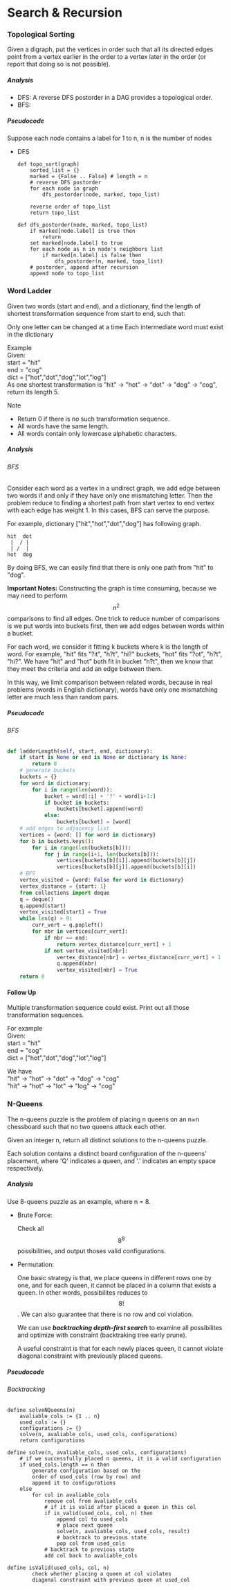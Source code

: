 # Search & Recursion

### Topological Sorting
Given a digraph, put the vertices in order such that all its directed edges point from a vertex earlier in the order to a vertex later in the order (or report that doing so is not possible).

##### Analysis
*  DFS: A reverse DFS postorder in a DAG provides a topological order.
*  BFS:

##### Pseudocode
Suppose each node contains a label for 1 to n, n is the number of nodes
*  DFS

    ```
    def topo_sort(graph)
        sorted_list = {}
        marked = {False .. False} # length = n
        # reverse DFS postorder
        for each node in graph
            dfs_postorder(node, marked, topo_list)

        reverse order of topo_list
        return topo_list
        
    def dfs_postorder(node, marked, topo_list)
        if marked[node.label] is true then
            return
        set marked[node.label] to true
        for each node as n in node's neighbors list
            if marked[n.label] is false then
                dfs_postorder(n, marked, topo_list)
        # postorder, append after recursion
        append node to topo_list
    ```
    
### Word Ladder
Given two words (start and end), and a dictionary, find the length of shortest transformation sequence from start to end, such that:

Only one letter can be changed at a time
Each intermediate word must exist in the dictionary

Example  
Given:  
start = "hit"  
end = "cog"  
dict = ["hot","dot","dog","lot","log"]  
As one shortest transformation is "hit" -> "hot" -> "dot" -> "dog" -> "cog", return its length 5.

Note  
*  Return 0 if there is no such transformation sequence.
*  All words have the same length.
*  All words contain only lowercase alphabetic characters.

##### Analysis
###### BFS
Consider each word as a vertex in a undirect graph, we add edge between two words if and only if they have only one mismatching letter. Then the problem reduce to finding a shortest path from start vertex to end vertex with each edge has weight 1. In this cases, BFS can serve the purpose.

For example, dictionary ["hit","hot","dot","dog"] has following graph.

```
hit  dot
 |  / |
 | /  |
hot  dog
```

By doing BFS, we can easily find that there is only one path from "hit" to "dog".

**Important Notes:** 
Constructing the graph is time consuming, because we may need to perform $$n^2$$ comparisons to find all edges. One trick to reduce number of comparisons is we put words into buckets first, then we add edges between words within a bucket.

For each word, we consider it fitting k buckets where k is the length of word. For example, "hit" fits "?it", "h?t", "hi?" buckets, "hot" fits "?ot", "h?t", "hi?". We have "hit" and "hot" both fit in bucket "h?t", then we know that they meet the criteria and add an edge between them.
    
In this way, we limit comparison between related words, because in real problems (words in English dictionary), words have only one mismatching letter are much less than random pairs.

##### Pseudocode
###### BFS
```python
def ladderLength(self, start, end, dictionary):
    if start is None or end is None or dictionary is None:
        return 0
    # generate buckets
    buckets = {}
    for word in dictionary:
        for i in range(len(word)):
            bucket = word[:i] + '?' + word[i+1:]
            if bucket in buckets:
                buckets[bucket].append(word)
            else:
                buckets[bucket] = [word]
    # add edges to adjacency list
    vertices = {word: [] for word in dictionary}
    for b in buckets.keys():
        for i in range(len(buckets[b])):
            for j in range(i+1, len(buckets[b])):
                vertices[buckets[b][i]].append(buckets[b][j])
                vertices[buckets[b][j]].append(buckets[b][i])
    # BFS
    vertex_visited = {word: False for word in dictionary}
    vertex_distance = {start: 1}
    from collections import deque
    q = deque()
    q.append(start)
    vertex_visited[start] = True
    while len(q) > 0:
        curr_vert = q.popleft()
        for nbr in vertices[curr_vert]:
            if nbr == end:
                return vertex_distance[curr_vert] + 1
            if not vertex_visited[nbr]:
                vertex_distance[nbr] = vertex_distance[curr_vert] + 1
                q.append(nbr)
                vertex_visited[nbr] = True
    return 0
```

#### Follow Up
Multiple transformation sequence could exist. Print out all those transformation sequences.

For example  
Given:  
start = "hit"  
end = "cog"  
dict = ["hot","dot","dog","lot","log"]

We have  
"hit" -> "hot" -> "dot" -> "dog" -> "cog"  
"hit" -> "hot" -> "lot" -> "log" -> "cog"


### N-Queens
The n-queens puzzle is the problem of placing n queens on an n×n chessboard such that no two queens attack each other.

Given an integer n, return all distinct solutions to the n-queens puzzle.

Each solution contains a distinct board configuration of the n-queens' placement, where 'Q' indicates a queen, and '.' indicates an empty space respectively.

##### Analysis
Use 8-queens puzzle as an example, where n = 8.

*  Brute Force:  

    Check all $$8^8$$ possibilities, and output thoses valid configurations.

*  Permutation:  

    One basic strategy is that, we place queens in different rows one by one, and for each queen, it cannot be placed in a column that exists a queen. In other words, possibilites reduces to $$8!$$. We can also guarantee that there is no row and col violation.

    We can use ***backtracking depth-first search*** to examine all possibilites and optimize with constraint (backtraking tree early prune).
    
    A useful constraint is that for each newly places queen, it cannot violate diagonal constraint with previously placed queens.

##### Pseudocode
###### Backtracking
```
define solveNQueens(n)
    avaliable_cols := {1 .. n}
    used_cols := {}
    configurations := {}
    solve(n, avaliable_cols, used_cols, configurations)
    return configurations
    
define solve(n, avaliable_cols, used_cols, configurations)
    # if we successfully placed n queens, it is a valid configuration
    if used_cols.length == n then
        generate configuration based on the
        order of used_cols (row by row) and
        append it to configurations
    else
        for col in avaliable_cols
            remove col from avaliable_cols
            # if it is valid after placed a queen in this col
            if is_valid(used_cols, col, n) then
                append col to used_cols
                # place next queen
                solve(n, avaliable_cols, used_cols, result)
                # backtrack to previous state
                pop col from used_cols
            # backtrack to previous state
            add col back to avaliable_cols

define isValid(used_cols, col, n)
        check whether placing a queen at col violates
        diagonal constraint with previous queen at used_col
```

